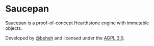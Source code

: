 # Saucepan

Saucepan is a proof-of-concept Hearthstone engine with immutable objects.

Developed by [@beheh](https://github.com/beheh) and licensed under the [AGPL 3.0](http://choosealicense.com/licenses/agpl-3.0/).
